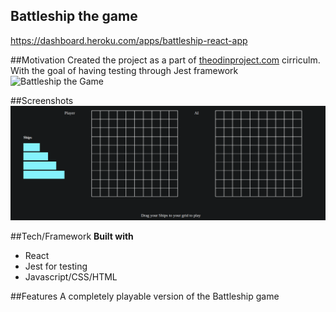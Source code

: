 ## Battleship the game
https://dashboard.heroku.com/apps/battleship-react-app

##Motivation 
Created the project as a part of [theodinproject.com](https://www.theodinproject.com/courses/javascript/lessons/battleship?ref=lnav) cirriculm. With the goal of having testing through Jest framework
![Battleship the Game](https://en.wikipedia.org/wiki/Battleship_(game))

##Screenshots
![Battleship Picture](src/components/game/battleships.png)

##Tech/Framework
**Built with**
- React
- Jest for testing
- Javascript/CSS/HTML

##Features
A completely playable version of the Battleship game
